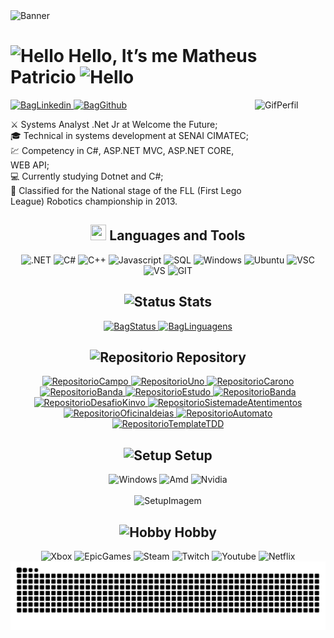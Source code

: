 <img alt="Banner" src="https://camo.githubusercontent.com/12e5f2b182da4b52850b29bb09e8ba3e92b0ac2c0bd121de7dfcbb291fbbd525/68747470733a2f2f692e70696e696d672e636f6d2f6f726967696e616c732f37372f63612f61332f37376361613332383834643733356434333961646534356261333766656166322e676966"/>

<h1>
   <img alt="Hello" width="30" height="30" src="https://emoji.gg/assets/emoji/4708_Pikachu_Hello.gif"/> 
   Hello, It’s me Matheus Patricio
   <img alt="Hello" width="30" height="30" src="https://emoji.gg/assets/emoji/4708_Pikachu_Hello.gif"/>
</h1> 

<a href="https://www.linkedin.com/in/matheuspatricio/" target="_blank"> 
   <img alt="BagLinkedin" src="https://img.shields.io/badge/LinkedIn-0077B5?style=for-the-badge&logo=linkedin&logoColor=white" height="25"/>
</a>
<a href="https://github.com/MPaTXD" target="_blank"> 
   <img alt="BagGithub" src="https://img.shields.io/badge/GitHub-100000?style=for-the-badge&logo=github&logoColor=white" height="25">
</a>

<img alt="GifPerfil" align="right" width="113" height="183" src="http://1.bp.blogspot.com/-Htv5BlT8nhs/TZIvPoPGH5I/AAAAAAAAABs/NBLV4dt4YN8/s1600/leona-12s%255B1%255D.gif">
<div>
  <dl>
    <dt>⚔️ Systems Analyst .Net Jr at Welcome the Future;</dt>
    <dt>🎓 Technical in systems development at SENAI CIMATEC;</dt>
    <dt>💹 Competency in C#, ASP.NET MVC, ASP.NET CORE, WEB API;</dt>
    <dt>💻 Currently studying Dotnet and C#;</dt>
    <dt>🥇 Classified for the National stage of the FLL (First Lego League) Robotics championship in 2013.</dt>
  </dl>
</div>

<div align="center">
  <h2><img src="https://emoji.discord.st/emojis/afadae59-17dd-4217-bf4f-f3ae92f27ab6.gif" width="25" height="25"> Languages and Tools</h2>
  <img alt=".NET" src="https://img.shields.io/badge/.NET-512BD4?style=for-the-badge&logo=dotnet&logoColor=white" height="25"/>
  <img alt="C#" src="https://img.shields.io/badge/C%23-239120?style=for-the-badge&logo=c-sharp&logoColor=white" height="25"/>
  <img alt="C++" src="https://img.shields.io/badge/C%2B%2B-00599C?style=for-the-badge&logo=c%2B%2B&logoColor=white" height="25"/>
  <img alt="Javascript" src="https://img.shields.io/badge/JavaScript-323330?style=for-the-badge&logo=javascript&logoColor=F7DF1E" height="25"/>
  <img alt="SQL" src="https://img.shields.io/badge/Microsoft_SQL_Server-CC2927?style=for-the-badge&logo=microsoft-sql-server&logoColor=white" height="25"/>
  <img alt="Windows" src="https://img.shields.io/badge/Windows-0078D6?style=for-the-badge&logo=windows&logoColor=white" height="25"/>
  <img alt="Ubuntu" src="https://img.shields.io/badge/Ubuntu-E95420?style=for-the-badge&logo=ubuntu&logoColor=white" height="25"/>
  <img alt="VSC" src="https://img.shields.io/badge/Visual_Studio_Code-0078D4?style=for-the-badge&logo=visual%20studio%20code&logoColor=white" height="25"/>
  <img alt="VS" src="https://img.shields.io/badge/Visual_Studio-5C2D91?style=for-the-badge&logo=visual%20studio&logoColor=white" height="25"/>
  <img alt="GIT" src="https://img.shields.io/badge/Git-F05032?style=for-the-badge&logo=git&logoColor=white" height="25"/>
</div>

<h2 align="center"><img alt="Status" src="https://emoji.gg/assets/emoji/4023-nitro.gif" width="25" height="30"> Stats</h2>
<div align="center"> 
   <a href="https://github.com/MPaTXD">
    <img alt="BagStatus" height="192em" src="https://github-readme-stats.vercel.app/api?username=MPaTXD&count_private=false&show_icons=true&locale=pt-br&theme=tokyonight&hide_border=true" />
  </a>
  <a href="https://github.com/MPaTXD">
    <img alt="BagLinguagens" height="215em" src="https://github-readme-stats.vercel.app/api/top-langs/?username=MPaTXD&count_private=false&layout=compact&show_icons=true&locale=pt-br&theme=tokyonight&hide_border=true&langs_count=8"/>
  </a>
</div>

<h2 align="center"><img alt="Repositorio" src="https://emoji.discord.st/emojis/aea6b19d-1ebb-42b9-98d6-4136ff2ede45.gif" width="25" height="25"/> Repository</h2>
<div align="center"> 
   <a href="https://github.com/MPaTXD/Campo-Minado-C">
    <img alt="RepositorioCampo" height="120em" src="https://github-readme-stats.vercel.app/api/pin/?username=MPaTXD&show_owner=true&repo=Campo-Minado-C&count_private=false&title_color=6495ED&icon_color=9370DB&text_color=20B2AA&bg_color=1a1b27&hide_border=true"/>
  </a>
  <a href="https://github.com/MPaTXD/UNO-C">
    <img alt="RepositorioUno" height="120em" src="https://github-readme-stats.vercel.app/api/pin/?username=MPaTXD&show_owner=true&repo=UNO-C&count_private=false&title_color=6495ED&icon_color=9370DB&text_color=20B2AA&bg_color=1a1b27&hide_border=true"/>
  </a>
   <a href="https://github.com/MPaTXD/Carona-Solidaria-Cimatec">
    <img alt="RepositorioCarono" height="120em" src="https://github-readme-stats.vercel.app/api/pin/?username=MPaTXD&show_owner=true&repo=Carona-Solidaria-Cimatec&count_private=false&title_color=6495ED&icon_color=9370DB&text_color=20B2AA&bg_color=1a1b27&hide_border=true"/>
  </a>
   <a href="https://github.com/MPaTXD/PROJETO-CURSO-ASP.NET">
    <img alt="RepositorioBanda" height="120em" src="https://github-readme-stats.vercel.app/api/pin/?username=MPaTXD&show_owner=true&repo=PROJETO-CURSO-ASP.NET&count_private=false&title_color=6495ED&icon_color=9370DB&text_color=20B2AA&bg_color=1a1b27&hide_border=true"/>
  </a>
   <a href="https://github.com/MPaTXD/Estudo-Go-RestAPI-JWT">
    <img alt="RepositorioEstudo" height="120em" src="https://github-readme-stats.vercel.app/api/pin/?username=MPaTXD&show_owner=true&repo=Estudo-Go-RestAPI-JWT&count_private=false&title_color=6495ED&icon_color=9370DB&text_color=20B2AA&bg_color=1a1b27&hide_border=true"/>
  </a>
   <a href="https://github.com/MPaTXD/CRUD-ASP.NET-MVC">
    <img alt="RepositorioBanda" height="120em" src="https://github-readme-stats.vercel.app/api/pin/?username=MPaTXD&show_owner=true&repo=CRUD-ASP.NET-MVC&count_private=false&title_color=6495ED&icon_color=9370DB&text_color=20B2AA&bg_color=1a1b27&hide_border=true"/>
  </a>
   <a href="https://github.com/MPaTXD/Desafio-Kinvo-Aprendizado">
    <img alt="RepositorioDesafioKinvo" height="120em" src="https://github-readme-stats.vercel.app/api/pin/?username=MPaTXD&show_owner=true&repo=Desafio-Kinvo-Aprendizado&count_private=false&title_color=6495ED&icon_color=9370DB&text_color=20B2AA&bg_color=1a1b27&hide_border=true"/>
  </a>
   <a href="https://github.com/MPaTXD/Sistema-de-Atentimentos">
    <img alt="RepositorioSistemadeAtentimentos" height="120em" src="https://github-readme-stats.vercel.app/api/pin/?username=MPaTXD&show_owner=true&repo=Sistema-de-Atentimentos&count_private=false&title_color=6495ED&icon_color=9370DB&text_color=20B2AA&bg_color=1a1b27&hide_border=true"/>
  </a>
   <a href="https://github.com/MPaTXD/Oficina-de-ideias">
    <img alt="RepositorioOficinaIdeias" height="120em" src="https://github-readme-stats.vercel.app/api/pin/?username=MPaTXD&show_owner=true&repo=Oficina-de-ideias&count_private=false&title_color=6495ED&icon_color=9370DB&text_color=20B2AA&bg_color=1a1b27&hide_border=true">
  </a>
   <a href="https://github.com/MPaTXD/Trabalho-Automato">
    <img alt="RepositorioAutomato" height="120em" src="https://github-readme-stats.vercel.app/api/pin/?username=MPaTXD&show_owner=true&repo=Trabalho-Automato&count_private=false&title_color=6495ED&icon_color=9370DB&text_color=20B2AA&bg_color=1a1b27&hide_border=true">
  </a>
  <a href="https://github.com/MPaTXD/Template-TDD">
    <img alt="RepositorioTemplateTDD" height="120em" src="https://github-readme-stats.vercel.app/api/pin/?username=MPaTXD&show_owner=true&repo=Template-TDD&count_private=false&title_color=6495ED&icon_color=9370DB&text_color=20B2AA&bg_color=1a1b27&hide_border=true">
  </a>
</div>

<h2 align="center"><img alt="Setup" src="https://emoji.discord.st/emojis/f81e2ca1-34e1-4192-ae1f-0c55c470f601.gif" width="25" height="25"> Setup</h2>
<div align="center">
   <img alt="Windows" src="https://img.shields.io/badge/Windows-11-0078D6?style=for-the-badge&logo=windows&logoColor=white" height="25"/>
   <img alt="Amd" src="https://img.shields.io/badge/AMD-Ryzen_5_5600X-ED1C24?style=for-the-badge&logo=amd&logoColor=white" height="25"/>
   <img alt="Nvidia" src="https://img.shields.io/badge/NVIDIA-RTX_3060_Ti-76B900?style=for-the-badge&logo=nvidia&logoColor=white" height="25"/>
</div>
<br>
<div align="center">
   <img alt="SetupImagem" src="https://www.google.com/url?sa=i&url=https%3A%2F%2Fgifdb.com%2Fgif%2Fpc-master-gaming-setup-txfjkbowg1y8ivg7.html&psig=AOvVaw3-BL-SLnjBrzaxJYE-3Ntw&ust=1681414177514000&source=images&cd=vfe&ved=0CBEQjRxqFwoTCKCe_ISKpf4CFQAAAAAdAAAAABAh" width="453" height="320">
</div>

<h2 align="center"><img alt="Hobby" src="https://emoji.discord.st/emojis/5b559c94-0c62-403a-accf-2a406eeb16cb.gif" width="25" height="25"> Hobby</h2>
<div align="center">
  <img alt="Xbox" src="https://img.shields.io/badge/Xbox-107C10?style=for-the-badge&logo=xbox&logoColor=white" height="25"/>
  <img alt="EpicGames" src="https://img.shields.io/badge/epicgames-%23313131.svg?style=for-the-badge&logo=epicgames&logoColor=white" height="25"/>
  <img alt="Steam" src="https://img.shields.io/badge/Steam-000000?style=for-the-badge&logo=steam&logoColor=white" height="25"/>
  <img alt="Twitch" src="https://img.shields.io/badge/Twitch-9146FF?style=for-the-badge&logo=twitch&logoColor=white" height="25"/>
  <img alt="Youtube" src="https://img.shields.io/badge/YouTube-FF0000?style=for-the-badge&logo=youtube&logoColor=white" height="25"/>
  <img alt="Netflix" src="https://img.shields.io/badge/Netflix-E50914?style=for-the-badge&logo=netflix&logoColor=white" height="25"/>
</div>

<div align="center">
   <img alt="Cobrinha" src="https://raw.githubusercontent.com/MPaTXD/MPaTXD/output/github-contribution-grid-snake.svg"/>
</div>


